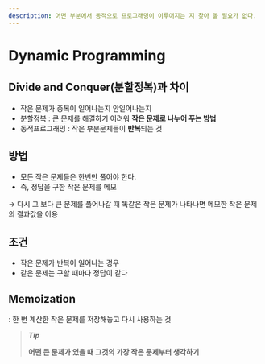 ```yaml
---
description: 어떤 부분에서 동적으로 프로그래밍이 이루어지는 지 찾아 볼 필요가 없다.
---
```


# Dynamic Programming

## Divide and Conquer(분할정복)과 차이 <a href="#d62c" id="d62c"></a>

* 작은 문제가 중복이 일어나는지 안일어나는지
* 분할정복 : 큰 문제를 해결하기 어려워 **작은 문제로 나누어 푸는 방법**
* 동적프로그래밍 : 작은 부분문제들이 **반복**되는 것

## 방법 <a href="#52b1" id="52b1"></a>

* 모든 작은 문제들은 한번만 풀어야 한다.
* 즉, 정답을 구한 작은 문제를 메모

→ 다시 그 보다 큰 문제를 풀어나갈 때 똑같은 작은 문제가 나타나면 메모한 작은 문제의 결과값을 이용

## 조건 <a href="#12c8" id="12c8"></a>

* 작은 문제가 반복이 일어나는 경우
* 같은 문제는 구할 때마다 정답이 같다

## Memoization <a href="#27e0" id="27e0"></a>

: 한 번 계산한 작은 문제를 저장해놓고 다시 사용하는 것

> _**Tip**_
>
> **어떤 큰 문제가 있을 때 그것의 가장 작은 문제부터 생각하기**
